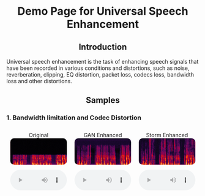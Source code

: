 # <div align="center">Demo Page for Universal Speech Enhancement</div>

## <div align="center">Introduction</div>

Universal speech enhancement is the task of enhancing speech signals that have been recorded in various conditions and distortions, such as noise, reverberation, clipping, EQ distortion, packet loss, codecs loss, bandwidth loss and other distortions.</p>

## <div align="center">Samples</div>

### 1. Bandwidth limitation and Codec Distortion

<div style="display: flex; justify-content: center; text-align: center;">
    <div style="flex: 1; margin: 10px; max-width: 30%;">
        Original
        <img src="images/bwe_codecs_original.png" alt="Original" style="width: 100%; height: auto; border-radius: 10px;">
        <audio controls style="width: 100%; margin-top: 10px;">
            <source src="audio/bwe_codecs_original.wav" type="audio/wav">
            Your browser does not support the audio element.
        </audio>
    </div>
    <div style="flex: 1; margin: 10px; max-width: 30%;">
        GAN Enhanced
        <img src="images/bwe_codecs_GAN.png" alt="GAN Enhanced" style="width: 100%; height: auto; border-radius: 10px;">
        <audio controls style="width: 100%; margin-top: 10px;">
            <source src="audio/bwe_codecs_GAN.wav" type="audio/wav">
            Your browser does not support the audio element.
        </audio>
    </div>
    <div style="flex: 1; margin: 10px; max-width: 30%;">
        Storm Enhanced
        <img src="images/bwe_codecs_Storm.png" alt="Storm Enhanced" style="width: 100%; height: auto; border-radius: 10px;">
        <audio controls style="width: 100%; margin-top: 10px;">
            <source src="audio/bwe_codecs_Storm.wav" type="audio/wav">
            Your browser does not support the audio element.
        </audio>
    </div>
</div>

